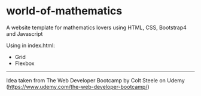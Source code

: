 # world-of-mathematics
A website template for mathematics lovers using HTML, CSS, Bootstrap4 and Javascript

Using in index.html:
- Grid
- Flexbox

----------------------------------------------------------------------------------------------------------------------
Idea taken from The Web Developer Bootcamp by Colt Steele on Udemy (https://www.udemy.com/the-web-developer-bootcamp/)
